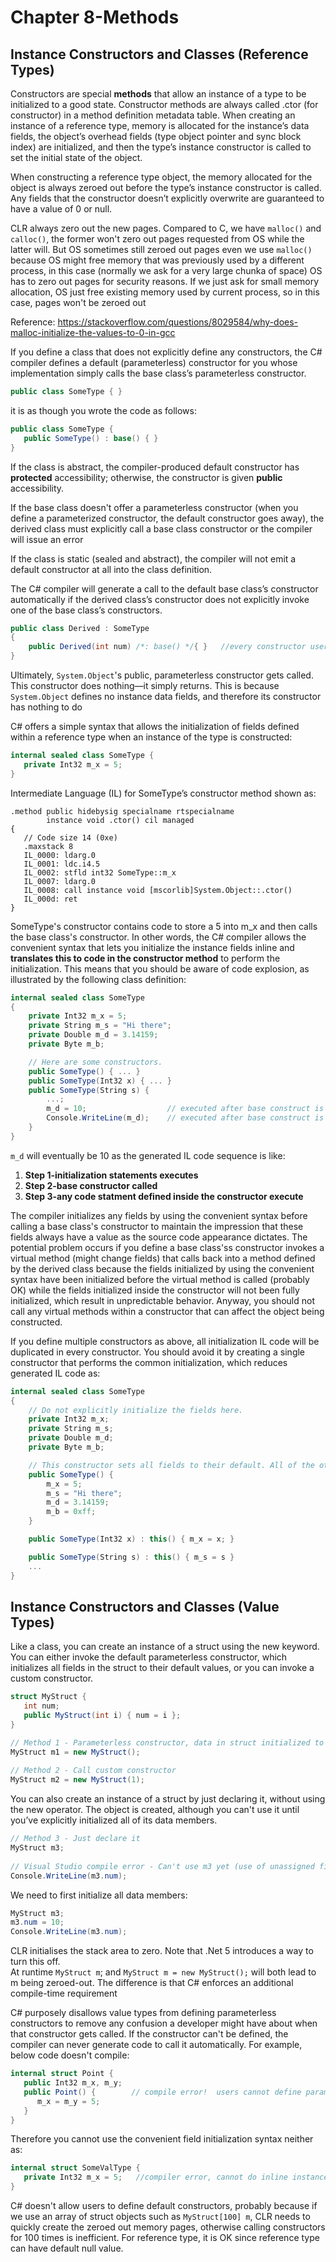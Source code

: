 Chapter 8-Methods
==============================

## Instance Constructors and Classes (Reference Types)
Constructors are special **methods** that allow an instance of a type to be initialized to a good state. Constructor methods are always called .ctor (for constructor) in a method definition metadata table. When creating an instance of a reference type, memory is allocated for the instance’s data fields, the
object’s overhead fields (type object pointer and sync block index) are initialized, and then the type’s instance constructor is called to set the initial state of the object.

When constructing a reference type object, the memory allocated for the object is always zeroed out before the type’s instance constructor is called. Any fields that the constructor doesn’t explicitly overwrite are guaranteed to have a value of 0 or null.

<div class="alert alert-info p-1" role="alert">
    CLR always zero out the new pages. Compared to C, we have <code>malloc()</code> and <code>calloc()</code>, the former won't zero out pages requested from OS while the latter will. But OS sometimes still zeroed out pages even we use <code>malloc()</code> because OS might free memory that was previously used by a different process, in this case (normally we ask for a very large chunka of space) OS has to zero out pages for security reasons. If we just ask for small memory allocation, OS just free existing memory used by current process, so in this case, pages won't be zeroed out
</div>

Reference: https://stackoverflow.com/questions/8029584/why-does-malloc-initialize-the-values-to-0-in-gcc

If you define a class that does not explicitly define any constructors, the C# compiler defines a default (parameterless) constructor for you whose implementation simply calls the base class’s parameterless constructor.

```C#
public class SomeType { }
```
it is as though you wrote the code as follows:
```C#
public class SomeType {
   public SomeType() : base() { }
}
```
If the class is abstract, the compiler-produced default constructor has **protected** accessibility; otherwise, the constructor is given **public** accessibility.

If the base class doesn't offer a parameterless constructor (when you define a parameterized constructor, the default constructor goes away), the derived class must explicitly call a base class constructor or the compiler will issue an error

If the class is static (sealed and abstract), the compiler will not emit a default constructor at all into the class definition.

The C# compiler will generate a call to the default base class’s constructor automatically if the derived class’s constructor does not explicitly invoke one of the base class’s constructors.

```C#
public class Derived : SomeType
{
    public Derived(int num) /*: base() */{ }   //every constructor users define call base's constructor by default implicitly
}
```

Ultimately, `System.Object`'s public, parameterless constructor gets called. This constructor does nothing—it simply returns. This is because `System.Object` defines no instance data fields, and therefore its constructor has nothing to do

C# offers a simple syntax that allows the initialization of fields defined within a reference type when an instance of the type is constructed:
```C#
internal sealed class SomeType {
   private Int32 m_x = 5;
}
```
Intermediate Language (IL) for SomeType’s constructor method shown as:
```
.method public hidebysig specialname rtspecialname
        instance void .ctor() cil managed
{
   // Code size 14 (0xe)
   .maxstack 8
   IL_0000: ldarg.0
   IL_0001: ldc.i4.5
   IL_0002: stfld int32 SomeType::m_x
   IL_0007: ldarg.0
   IL_0008: call instance void [mscorlib]System.Object::.ctor()
   IL_000d: ret
}
```
SomeType's constructor contains code to store a 5 into m_x and then calls the base class's constructor. In other words, the C# compiler allows the convenient syntax that lets you initialize the instance fields inline and **translates this to code in the constructor method** to perform the initialization. This means that you should be aware of code explosion, as illustrated by the following class definition:

```C#
internal sealed class SomeType
{
    private Int32 m_x = 5;
    private String m_s = "Hi there";
    private Double m_d = 3.14159;
    private Byte m_b;

    // Here are some constructors.
    public SomeType() { ... }
    public SomeType(Int32 x) { ... }
    public SomeType(String s) {  
        ...;
        m_d = 10;                  // executed after base construct is called
        Console.WriteLine(m_d);    // executed after base construct is called
    }
}
```

`m_d` will eventually be 10 as the generated IL code sequence is like:
<ol>
  <li><b>Step 1-initialization statements executes</b></li>
  <li><b>Step 2-base constructor called</b></li>
  <li><b>Step 3-any code statment defined inside the constructor execute</b></li>
</ol> 

<div class="alert alert-info p-1" role="alert">
    The compiler initializes any fields by using the convenient syntax before calling a base class's constructor to maintain the impression that these fields always have a value as the source code appearance dictates. The potential problem occurs if you define a base class'ss constructor invokes a virtual method (might change fields) that calls back into a method defined by the derived class because the fields initialized by using the convenient syntax have been initialized before the virtual method is called (probably OK) while the fields initialized inside the constructor will not been fully initialized, which result in unpredictable behavior. Anyway, you should not call any virtual methods within a constructor that can affect the object being constructed. 
</div>


If you define multiple constructors as above, all initialization IL code will be duplicated in every constructor. You should avoid it by creating a single constructor that performs the common initialization, which reduces generated IL code as:

```C#
internal sealed class SomeType
{
    // Do not explicitly initialize the fields here.
    private Int32 m_x;
    private String m_s;
    private Double m_d;
    private Byte m_b;

    // This constructor sets all fields to their default. All of the other constructors explicitly invoke this constructor.
    public SomeType() {
        m_x = 5;
        m_s = "Hi there";
        m_d = 3.14159;
        m_b = 0xff;
    }

    public SomeType(Int32 x) : this() { m_x = x; }

    public SomeType(String s) : this() { m_s = s }
    ...
}
```

## Instance Constructors and Classes (Value Types)

Like a class, you can create an instance of a struct using the new keyword. You can either invoke the default parameterless constructor, which initializes all fields in the struct to their default values, or you can invoke a custom constructor.

```C#
struct MyStruct {
   int num;
   public MyStruct(int i) { num = i };
}

// Method 1 - Parameterless constructor, data in struct initialized to default values
MyStruct m1 = new MyStruct();
 
// Method 2 - Call custom constructor
MyStruct m2 = new MyStruct(1);
```

You can also create an instance of a struct by just declaring it, without using the new operator.  The object is created, although you can't use it until you’ve explicitly initialized all of its data members.

```C#
// Method 3 - Just declare it
MyStruct m3;
 
// Visual Studio compile error - Can't use m3 yet (use of unassigned field)
Console.WriteLine(m3.num);
```
We need to first initialize all data members:
```C#
MyStruct m3;
m3.num = 10;
Console.WriteLine(m3.num);
```

<div class="alert alert-info p-1" role="alert">
     CLR initialises the stack area to zero. Note that .Net 5 introduces a way to turn this off. </br>
     At runtime <code>MyStruct m</code>; and <code>MyStruct m = new MyStruct();</code> will both lead to m being zeroed-out. The difference is that C# enforces an additional compile-time requirement
</div>

C# purposely disallows value types from defining parameterless constructors to remove any confusion a developer might have about when that constructor gets called. If the constructor can't be defined, the compiler can never generate code to call it automatically. For example, below code doesn't compile:

```C#
internal struct Point {
   public Int32 m_x, m_y;
   public Point() {        // compile error!  users cannot define parameterless constructors
      m_x = m_y = 5;
   }
}
```
Therefore you cannot use the convenient field initialization syntax neither as:

```C#
internal struct SomeValType {
   private Int32 m_x = 5;   //compiler error, cannot do inline instance field initialization in a value type.
}
```
<div class="alert alert-info p-1" role="alert">
    C# doesn't allow users to define default constructors, probably because if we use an array of struct objects such as <code>MyStruct[100] m</code>, CLR needs to quickly create the zeroed out memory pages, otherwise calling constructors for 100 times is inefficient. For reference type, it is OK since reference type can have default null value.
</div>

<style type="text/css">
.markdown-body {
  max-width: 1800px;
  margin-left: auto;
  margin-right: auto;
}
</style>

<link rel="stylesheet" href="./zCSS/bootstrap.min.css">
<script src="./zCSS/jquery-3.3.1.slim.min.js"></script>
<script src="./zCSS/popper.min.js"></script>
<script src="./zCSS/bootstrap.min.js"></script>